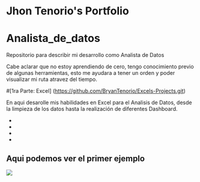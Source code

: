 # Jhon Tenorio's Portfolio

# Analista_de_datos
Repositorio para describir mi desarrollo como Analista de Datos

Cabe aclarar que no estoy aprendiendo de cero, tengo conocimiento previo de algunas herramientas, esto me ayudara a tener un orden y poder visualizar mi ruta atravez del tiempo.

#[1ra Parte: Excel] (https://github.com/BryanTenorio/Excels-Projects.git)

En aqui desarolle mis habilidades en Excel para el Analisis de Datos, desde la limpieza de los datos hasta la realización de diferentes Dashboard.

*
*
*
*

## Aqui podemos ver el primer ejemplo
![](images/)
